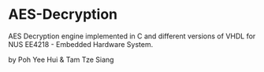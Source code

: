 AES-Decryption
==============
AES Decryption engine implemented in C and different versions of VHDL for NUS EE4218 - Embedded Hardware System.

by Poh Yee Hui & Tam Tze Siang


